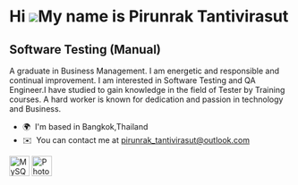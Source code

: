 Hi ![](https://user-images.githubusercontent.com/18350557/176309783-0785949b-9127-417c-8b55-ab5a4333674e.gif)My name is Pirunrak Tantivirasut
=============================================================================================================================================

Software Testing (Manual)
-------------------------

A graduate in Business Management. I am energetic and responsible and continual improvement. I am interested in Software Testing and QA Engineer.I have studied to gain knowledge in the field of Tester by Training courses. A hard worker is known for dedication and passion in technology and Business.

*   🌍  I'm based in Bangkok,Thailand
*   ✉️  You can contact me at [pirunrak\_tantivirasut@outlook.com](mailto:pirunrak_tantivirasut@outlook.com)  
<p align="left">
<a href="https://www.mysql.com/" target="_blank" rel="noreferrer"><img src="https://raw.githubusercontent.com/danielcranney/readme-generator/main/public/icons/skills/mysql-colored.svg" width="36" height="36" alt="MySQL" /></a>
<a href="https://www.adobe.com/uk/products/photoshop.html" target="_blank" rel="noreferrer"><img src="https://raw.githubusercontent.com/danielcranney/readme-generator/main/public/icons/skills/photoshop-colored.svg" width="36" height="36" alt="Photoshop" /></a>
</p>
                    
